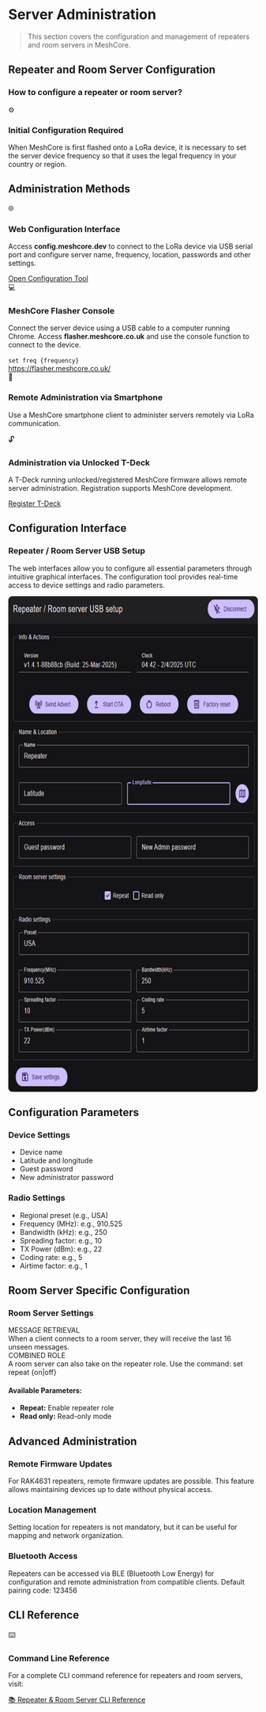 # Server Administration

<div class="section-divider">
  <div class="divider-line"></div>
</div>

> This section covers the configuration and management of repeaters and room servers in MeshCore.

<div class="section-divider">
  <div class="divider-line"></div>
</div>

## Repeater and Room Server Configuration

### How to configure a repeater or room server?

<div class="config-container">
  <div class="config-heading">
    <div class="config-icon">⚙️</div>
    <h3>Initial Configuration Required</h3>
  </div>
  
  <p>When MeshCore is first flashed onto a LoRa device, it is necessary to set the server device frequency so that it uses the legal frequency in your country or region.</p>
</div>

<div class="section-divider">
  <div class="divider-line"></div>
</div>

## Administration Methods

<div class="methods-grid">
  <div class="method-card">
    <div class="method-icon">🌐</div>
    <h3>Web Configuration Interface</h3>
    <p>Access <strong>config.meshcore.dev</strong> to connect to the LoRa device via USB serial port and configure server name, frequency, location, passwords and other settings.</p>
    <div class="repo-link">
    <a href="https://config.meshcore.dev" target="_blank" class="github-link">
      <span class="link-text">Open Configuration Tool</span>
    </a>
  </div>

  
  </div>
  
  <div class="method-card">
    <div class="method-icon">💻</div>
    <h3>MeshCore Flasher Console</h3>
    <p>Connect the server device using a USB cable to a computer running Chrome. Access <strong>flasher.meshcore.co.uk</strong> and use the console function to connect to the device.</p>
    <div class="code-example">
      <code>set freq {frequency}</code>
    </div>
     <div class="repo-link">
    <a href="https://flasher.meshcore.co.uk/" target="_blank" class="github-link">
      <span class="link-text">https://flasher.meshcore.co.uk/</span>
    </a>
  </div>


  </div>
  
  <div class="method-card">
    <div class="method-icon">📱</div>
    <h3>Remote Administration via Smartphone</h3>
    <p>Use a MeshCore smartphone client to administer servers remotely via LoRa communication.</p>
  </div>
  
  <div class="method-card">
    <div class="method-icon">🔓</div>
    <h3>Administration via Unlocked T-Deck</h3>
    <p>A T-Deck running unlocked/registered MeshCore firmware allows remote server administration. Registration supports MeshCore development.</p>
      <div class="repo-link">
    <a href="https://buymeacoffee.com/ripplebiz/e/249834" target="_blank" class="github-link">
      <span class="link-text">Register T-Deck</span>
    </a>
  </div>


    
  </div>
</div>

<div class="section-divider">
  <div class="divider-line"></div>
</div>

## Configuration Interface

<div class="interface-container">
  <div class="interface-info">
    <h3>Repeater / Room Server USB Setup</h3>
    <p>The web interfaces allow you to configure all essential parameters through intuitive graphical interfaces. The configuration tool provides real-time access to device settings and radio parameters.</p>
  </div>
  
  <div class="interface-image">
    <img src="./../../images/admin.png" alt="MeshCore Configuration Interface" style="width: 100%; height: 1000px; background: linear-gradient(135deg, #1a1a1a 0%, #2a2a2a 100%); border-radius: 8px; border: 1px solid #333; display: flex; align-items: center; justify-content: center; color: #888; font-size: 14px;" />
 
  </div>
</div>

<div class="section-divider">
  <div class="divider-line"></div>
</div>

## Configuration Parameters

<div class="params-container">
  <div class="param-section">
    <h3>Device Settings</h3>
    <ul>
      <li>Device name</li>
      <li>Latitude and longitude</li>
      <li>Guest password</li>
      <li>New administrator password</li>
    </ul>
  </div>
  
  <div class="param-section">
    <h3>Radio Settings</h3>
    <ul>
      <li>Regional preset (e.g., USA)</li>
      <li>Frequency (MHz): e.g., 910.525</li>
      <li>Bandwidth (kHz): e.g., 250</li>
      <li>Spreading factor: e.g., 10</li>
      <li>TX Power (dBm): e.g., 22</li>
      <li>Coding rate: e.g., 5</li>
      <li>Airtime factor: e.g., 1</li>
    </ul>
  </div>
</div>

<div class="section-divider">
  <div class="divider-line"></div>
</div>

## Room Server Specific Configuration

<div class="room-server-container">
  <div class="room-server-heading">
    <h3>Room Server Settings</h3>
  </div>
  
  <div class="room-server-content">
    <div class="custom-info-block">
      <div class="custom-info-title">MESSAGE RETRIEVAL</div>
      <div class="custom-info-content">When a client connects to a room server, they will receive the last 16 unseen messages.</div>
    </div>
    <div class="custom-tip-block">
      <div class="custom-tip-title">COMBINED ROLE</div>
      <div class="custom-tip-content">A room server can also take on the repeater role. Use the command: set repeat {on|off}</div>
    </div>
    <div class="room-server-params">
      <h4>Available Parameters:</h4>
      <ul>
        <li><strong>Repeat:</strong> Enable repeater role</li>
        <li><strong>Read only:</strong> Read-only mode</li>
      </ul>
    </div>
  </div>
</div>

<div class="section-divider">
  <div class="divider-line"></div>
</div>

## Advanced Administration

<div class="advanced-grid">
  <div class="advanced-card">
    <h3>Remote Firmware Updates</h3>
    <p>For RAK4631 repeaters, remote firmware updates are possible. This feature allows maintaining devices up to date without physical access.</p>
  </div>
  
  <div class="advanced-card">
    <h3>Location Management</h3>
    <p>Setting location for repeaters is not mandatory, but it can be useful for mapping and network organization.</p>
  </div>
  
  <div class="advanced-card">
    <h3>Bluetooth Access</h3>
    <p>Repeaters can be accessed via BLE (Bluetooth Low Energy) for configuration and remote administration from compatible clients. Default pairing code: 123456</p>
  </div>
</div>

<div class="section-divider">
  <div class="divider-line"></div>
</div>

## CLI Reference

<div class="cli-container">
  <div class="cli-heading">
    <div class="cli-icon">⌨️</div>
    <h3>Command Line Reference</h3>
  </div>
  
  <p>For a complete CLI command reference for repeaters and room servers, visit:</p>
  <a href="https://github.com/ripplebiz/MeshCore/wiki/Repeater-&-Room-Server-CLI-Reference" class="cli-link">
    <span class="cli-link-icon">📚</span>
    <span>Repeater & Room Server CLI Reference</span>
  </a>
</div>

